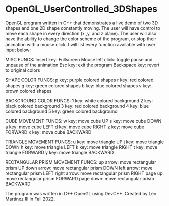 # OpenGL_UserControlled_3DShapes
OpenGL program written in C++ that demonstrates a live demo of two 3D shapes and one 2D shape constantly moving. The user will have control to move each shape in every direction (x ,y, and z plane). The user will also have the ability to change the color scheme of the program, or stop their animation with a mouse click.
I will list every function available with user input below:

MISC FUNCS:
Insert key: Fullscreen
Mouse left click: toggle pause and unpause of the animation
Esc key: exit the program
Backspace key: revert to original colors

SHAPE COLOR FUNCS:
p key: purple colored shapes
r key: red colored shapes
g key: green colored shapes
b key: blue colored shapes
v key: brown colored shapes

BACKGROUND COLOR FUNCS:
1 key: white colored background
2 key: black colored background
3 key: red colored background
4 key: blue colored background 
5 key: green colored background

CUBE MOVEMENT FUNCS:
w key: move cube UP
s key: move cube DOWN
a key: move cube LEFT
d key: move cube RIGHT
z key: move cube FORWARD
x key: move cube BACKWARD

TRIANGLE MOVEMENT FUNCS:
u key: move triangle UP
j key: move triangle DOWN
h key: move triangle LEFT
k key: move triangle RIGHT
t key: move triangle FORWARD
y key: move triangle BACKWARD

RECTANGULAR PRISM MOVEMENT FUNCS:
up arrow: move rectangular prism UP
down arrow: move rectangular prism DOWN
left arrow: move rectangular prism LEFT
right arrow: move rectangular prism RIGHT
page up: move rectangular prism FORWARD
page down: move rectangular prism BACKWARD

The program was written in C++ OpenGL using DevC++.
Created by Leo Martinez III in Fall 2022.
